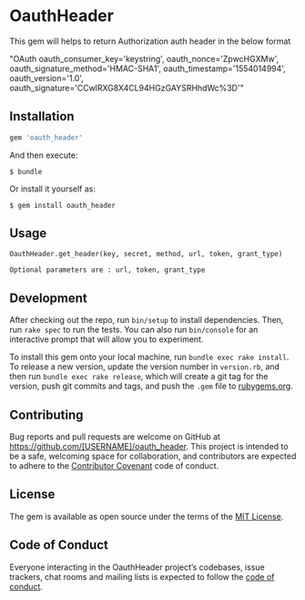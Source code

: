 # OauthHeader

This gem will helps to return Authorization auth header  in the below format

"OAuth oauth_consumer_key='keystring', oauth_nonce='ZpwcHGXMw', oauth_signature_method='HMAC-SHA1', oauth_timestamp='1554014994', oauth_version='1.0', oauth_signature='CCwlRXG8X4CL94HGzGAYSRHhdWc%3D'"

## Installation


```ruby
gem 'oauth_header'
```

And then execute:

    $ bundle

Or install it yourself as:

    $ gem install oauth_header

## Usage

    OauthHeader.get_header(key, secret, method, url, token, grant_type)

    Optional parameters are : url, token, grant_type

## Development

After checking out the repo, run `bin/setup` to install dependencies. Then, run `rake spec` to run the tests. You can also run `bin/console` for an interactive prompt that will allow you to experiment.

To install this gem onto your local machine, run `bundle exec rake install`. To release a new version, update the version number in `version.rb`, and then run `bundle exec rake release`, which will create a git tag for the version, push git commits and tags, and push the `.gem` file to [rubygems.org](https://rubygems.org).

## Contributing

Bug reports and pull requests are welcome on GitHub at https://github.com/[USERNAME]/oauth_header. This project is intended to be a safe, welcoming space for collaboration, and contributors are expected to adhere to the [Contributor Covenant](http://contributor-covenant.org) code of conduct.

## License

The gem is available as open source under the terms of the [MIT License](https://opensource.org/licenses/MIT).

## Code of Conduct

Everyone interacting in the OauthHeader project’s codebases, issue trackers, chat rooms and mailing lists is expected to follow the [code of conduct](https://github.com/[USERNAME]/oauth_header/blob/master/CODE_OF_CONDUCT.md).
